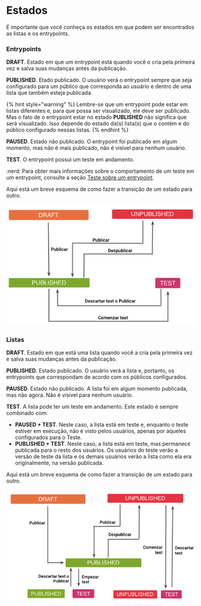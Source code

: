 # Estados

É importante que você conheça os estados em que podem ser encontrados as listas e os entrypoints.

### Entrypoints

**DRAFT**. Estado em que um entrypoint está quando você o cria pela primeira vez e salva suas mudanças antes da publicação.

**PUBLISHED**. Etado publicado. O usuário verá o entrypoint sempre que seja configurado para um público que corresponda ao usuário e dentro de uma lista que também esteja publicada.

{% hint style="warning" %} Lembre-se que um entrypoint pode estar em listas diferentes e, para que possa ser visualizado, ele deve ser publicado. Mas o fato de o entrypoint estar no estado **PUBLISHED** não significa que será visualizado. Isso depende do estado da(s) lista(s) que o contém e do público configurado nessas listas. {% endhint %}

**PAUSED**. Estado não publicado. O entrypoint foi publicado em algum momento, mas não é mais publicado, não é visível para nenhum usuário.

**TEST**. O entrypoint possui um teste em andamento.

:nerd: Para obter mais informações sobre o comportamento de um teste em um entrypoint, consulte a seção [Teste sobre um entrypoint](como-hacer-un-test.md#test-sobre-un-entrypoint).

Aqui está um breve esquema de como fazer a transição de um estado para outro.

![Cómo transiciona un entrypoint de un estado a otro en función del estado de inicio ](.gitbook/assets/Estados_entrypoint.png)

### Listas

**DRAFT**. Estado em que está uma lista quando você a cria pela primeira vez e salva suas mudanças antes da publicação.

**PUBLISHED**. Estado publicado. O usuário verá a lista e, portanto, os entrypoints que correspondam de acordo com os públicos configurados.

**PAUSED**. Estado não publicado. A lista foi em algum momento publicada, mas não agora. Não é visível para nenhum usuário.

**TEST**. A lista pode ter um teste em andamento. Este estado é sempre combinado com:

- **PAUSED + TEST**. Neste caso, a lista está em teste e, enquanto o teste estiver em execução, não é visto pelos usuários, apenas por aqueles configurados para o Teste.
- **PUBLISHED + TEST**. Neste caso, a lista está em teste, mas permanece publicada para o resto dos usuários. Os usuários do teste verão a versão de teste da lista e os demais usuários verão a lista como ela era originalmente, na versão publicada.

Aqui está um breve esquema de como fazer a transição de um estado para outro.

![Cómo transiciona una lista de un estado a otro en función del estado de inicio](.gitbook/assets/Estados_listas.png)
